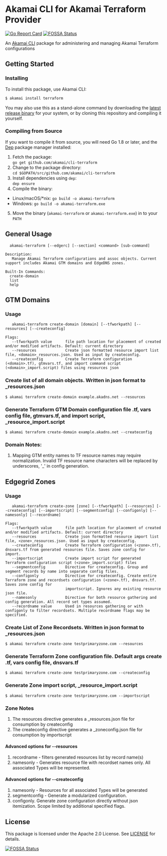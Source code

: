 # Akamai CLI for Akamai Terraform Provider

[![Go Report Card](https://goreportcard.com/badge/github.com/akamai/cli-terraform)](https://goreportcard.com/report/github.com/akamai/cli-terraform) [![FOSSA Status](https://app.fossa.io/api/projects/git%2Bgithub.com%2Fakamai%2Fcli-terraform.svg?type=shield)](https://app.fossa.io/projects/git%2Bgithub.com%2Fakamai%2Fcli-terraform?ref=badge_shield)

An [Akamai CLI](https://developer.akamai.com/cli) package for administering and managing Akamai Terraform configurations

## Getting Started

### Installing

To install this package, use Akamai CLI:

```sh
$ akamai install terraform
```

You may also use this as a stand-alone command by downloading the
[latest release binary](https://github.com/akamai/cli-terraform/releases)
for your system, or by cloning this repository and compiling it yourself.

### Compiling from Source

If you want to compile it from source, you will need Go 1.8 or later, and the [Dep](https://golang.github.io/dep/) package manager installed:

1. Fetch the package:  
  `go get github.com/akamai/cli-terraform`
2. Change to the package directory:  
  `cd $GOPATH/src/github.com/akamai/cli-terraform`
3. Install dependencies using `dep`:  
  `dep ensure`
4. Compile the binary:
  - Linux/macOS/*nix: `go build -o akamai-terraform`
  - Windows: `go build -o akamai-terraform.exe`
5. Move the binary (`akamai-terraform` or `akamai-terraform.exe`) in to your `PATH`

## General Usage

```
  akamai-terraform [--edgerc] [--section] <command> [sub-command]

Description:
   Manage Akamai Terraform configurations and assoc objects. Current support includes Akamai GTM domains and EdgeDNS zones.

Built-In Commands:
  create-domain
  list
  help
```

## GTM Domains

### Usage

```
   akamai-terraform create-domain [domain] [--tfworkpath] [--resources] [--createconfig] 

Flags: 
   --tfworkpath value      file path location for placement of created and/or modified artifacts. Default: current directory
   --resources             Create json formatted resource import list file, <domain>_resources.json. Used as input by createconfig.
   --createconfig          Create Terraform configuration (<domain>.tf), gtmvars.tf, and import command script (<domain>_import.script) files using resources json
```

### Create list of all domain objects. Written in json format to <domain>_resources.json

```
$ akamai terraform create-domain example.akadns.net --resources
```

### Generate Terraform GTM Domain configuration file <domain>.tf, vars config file, gtmvars.tf, and import script, <domain>_resource_import.script

```
$ akamai terraform create-domain example.akadns.net --createconfig
```

### Domain Notes:
1. Mapping GTM entity names to TF resource names may require normalization. Invalid TF resource name characters will be replaced by underscores, '_' in config generation.
 

## Edgegrid Zones

### Usage

```
   akamai-terraform create-zone [zone] [--tfworkpath] [--resources] [--createconfig] [--importscript] [--segmentconfig] [--configonly] [--namesonly] [--recordname]

Flags: 
   --tfworkpath value      file path location for placement of created and/or modified artifacts. Default: current directory
   --resources             Create json formatted resource import list file, <zone>_resources.json. Used as input by createconfig.
   --createconfig          Create Terraform configuration (<zone>.tf), dnsvars.tf from generated resources file. Saves zone config for import.
   --importscript          Create import script for generated Terraform configuration script (<zone>_import.script) files
   --segmentconfig         Directive for createconfig. Group and segment records by name into separate config files.
   --configonly            Directive for createconfig. Create entire Terraform zone and recordsets configuration (<zone>.tf), dnsvars.tf. Saves zone config for 
                           importscript. Ignores any existing resource json file.
   --namesonly             Directive for both resource gathering and config generation. All record set types assumed.
   --recordname value      Used in resources gathering or with configonly to filter recordsets. Multiple recordname flags may be specified.
```

### Create List of Zone Recordsets. Written in json format to <zone>_resources.json

```
$ akamai terraform create-zone testprimaryzone.com --resources
```

### Generate Terraform Zone configuration file. Default args create <zone>.tf, vars config file, dnsvars.tf

```
$ akamai terraform create-zone testprimaryzone.com --createconfig
```

### Generate Zone import script, <zone>_resource_import.script

```
$ akamai terraform create-zone testprimaryzone.com --importscript
```


### Zone Notes

1. The resources directive generates a <zone>_resources.json file for consumption by createconfig
2. The createconfig directive generates a <zone>_zoneconfig.json file for consumption by importscript

####  Advanced options for --resources

1. recordname - filters generated resources list by record name(s)
2. namesonly - Generates resource file with recordset names only. All associated Types will be represented.

#### Advanced options for --createconfig

1. namesonly - Resources for all associated Types will be generated
2. segmentconfig - Generate a modularized configuration. 
3. configonly. Generate zone configuration directly without json itemization. Scope limited by additional specified flags.

## License

This package is licensed under the Apache 2.0 License. See [LICENSE](LICENSE) for details.

[![FOSSA Status](https://app.fossa.io/api/projects/git%2Bgithub.com%2Fakamai%2Fcli-terraform.svg?type=large)](https://app.fossa.io/projects/git%2Bgithub.com%2Fakamai%2Fcli-terraform?ref=badge_large)
